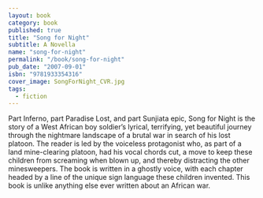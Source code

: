 ```yaml
---
layout: book
category: book
published: true
title: "Song for Night"
subtitle: A Novella
name: "song-for-night"
permalink: "/book/song-for-night"
pub_date: "2007-09-01"
isbn: "9781933354316"
cover_image: SongForNight_CVR.jpg
tags: 
  - fiction
---
```


Part Inferno, part Paradise Lost, and part Sunjiata epic, Song for Night is the story of a West African boy soldier’s lyrical, terrifying, yet beautiful journey through the nightmare landscape of a brutal war in search of his lost platoon. The reader is led by the voiceless protagonist who, as part of a land mine-clearing platoon, had his vocal chords cut, a move to keep these children from screaming when blown up, and thereby distracting the other minesweepers. The book is written in a ghostly voice, with each chapter headed by a line of the unique sign language these children invented. This book is unlike anything else ever written about an African war.
